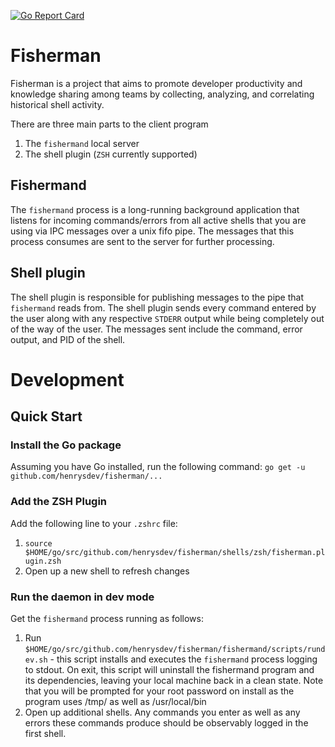 [![Go Report Card](https://goreportcard.com/badge/github.com/henrysdev/fisherman)](https://goreportcard.com/report/github.com/henrysdev/fisherman)

# Fisherman
Fisherman is a project that aims to promote developer productivity and knowledge sharing among teams by collecting, analyzing, and correlating historical shell activity.

There are three main parts to the client program
1. The `fishermand` local server
2. The shell plugin (`ZSH` currently supported)

## Fishermand
The `fishermand` process is a long-running background application that listens for incoming commands/errors from all active shells that you are using via IPC messages over a unix fifo pipe. The messages that this process consumes are sent to the server for further processing.

## Shell plugin
The shell plugin is responsible for publishing messages to the pipe that `fishermand` reads from. The shell plugin sends every command entered by the user along with any respective `STDERR` output while being completely out of the way of the user. The messages sent include the command, error output, and PID of the shell.

# Development
## Quick Start
### Install the Go package
Assuming you have Go installed, run the following command: `go get -u github.com/henrysdev/fisherman/...`

### Add the ZSH Plugin
Add the following line to your `.zshrc` file:
1. `source $HOME/go/src/github.com/henrysdev/fisherman/shells/zsh/fisherman.plugin.zsh`
2. Open up a new shell to refresh changes

### Run the daemon in dev mode
Get the `fishermand` process running as follows:
1. Run `$HOME/go/src/github.com/henrysdev/fisherman/fishermand/scripts/rundev.sh` - this script installs and executes the `fishermand` process logging to stdout. On exit, this script will uninstall the fishermand program and its dependencies, leaving your local machine back in a clean state. Note that you will be prompted for your root password on install as the program uses /tmp/ as well as /usr/local/bin
2. Open up additional shells. Any commands you enter as well as any errors these commands produce should be observably logged in the first shell.
